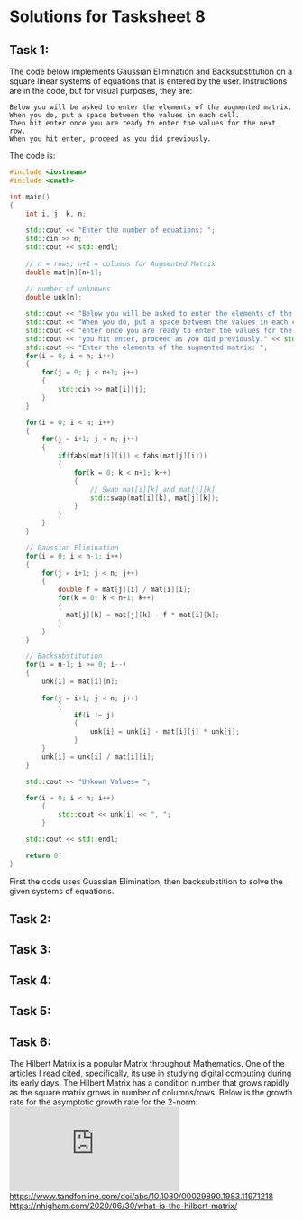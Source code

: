 # Solutions for Tasksheet 8

## Task 1:

The code below implements Gaussian Elimination and Backsubstitution on a square linear systems of equations that is entered by the user. Instructions are in the code, but for visual purposes, they are:

```
Below you will be asked to enter the elements of the augmented matrix.
When you do, put a space between the values in each cell.
Then hit enter once you are ready to enter the values for the next row.
When you hit enter, proceed as you did previously.
```

The code is:
```C++
#include <iostream>
#include <cmath>

int main()
{
    int i, j, k, n;
    
    std::cout << "Enter the number of equations: ";
    std::cin >> n;
    std::cout << std::endl;
    
    // n = rows; n+1 = columns for Augmented Matrix
    double mat[n][n+1];
    
    // number of unknowns
    double unk[n];

    std::cout << "Below you will be asked to enter the elements of the augmented matrix." << std::endl;
    std::cout << "When you do, put a space between the values in each cell. Then hit " << std::endl;
    std::cout << "enter once you are ready to enter the values for the next row. When" << std::endl;
    std::cout << "you hit enter, proceed as you did previously." << std::endl;
    std::cout << "Enter the elements of the augmented matrix: ";
    for(i = 0; i < n; i++)
    {
        for(j = 0; j < n+1; j++)
        {
            std::cin >> mat[i][j];
        }
    }

    for(i = 0; i < n; i++)
    {
        for(j = i+1; j < n; j++)
        {
            if(fabs(mat[i][i]) < fabs(mat[j][i]))
            {
                for(k = 0; k < n+1; k++)
                {
                    // Swap mat[i][k] and mat[j][k]
                    std::swap(mat[i][k], mat[j][k]);
                }
            }
        }
    }

    // Gaussian Elimination
    for(i = 0; i < n-1; i++)
    {
        for(j = i+1; j < n; j++)
        {
            double f = mat[j][i] / mat[i][i];
            for(k = 0; k < n+1; k++)
            {
              mat[j][k] = mat[j][k] - f * mat[i][k];
            }
        }
    }

    // Backsubstitution
    for(i = n-1; i >= 0; i--)
    {
        unk[i] = mat[i][n];
                    
        for(j = i+1; j < n; j++)
            {
                if(i != j)
                {
                    unk[i] = unk[i] - mat[i][j] * unk[j];
                }
        }
        unk[i] = unk[i] / mat[i][i];
    }

    std::cout << "Unkown Values= ";

    for(i = 0; i < n; i++)
        {
            std::cout << unk[i] << ", ";
        }

    std::cout << std::endl;

    return 0;
}
```

First the code uses Guassian Elimination, then backsubstition to solve the given systems of equations.

## Task 2:


## Task 3:


## Task 4:


## Task 5:


## Task 6:

The Hilbert Matrix is a popular Matrix throughout Mathematics. One of the articles I read cited, specifically, its use in studying digital computing during its early days. The Hilbert Matrix has a condition number that grows rapidly as the square matrix grows in number of columns/rows. Below is the growth rate for the asymptotic growth rate for the 2-norm:  
![Growth rate](https://s0.wp.com/latex.php?latex=%5Ckappa_2%28H_n%29+%5Csim+%5Cmathrm%7Be%7D%5E%7B3.5n%7D&bg=ffffff&fg=333333&s=0&c=20201002&zoom=2)  
https://www.tandfonline.com/doi/abs/10.1080/00029890.1983.11971218  
https://nhigham.com/2020/06/30/what-is-the-hilbert-matrix/
